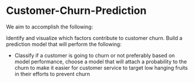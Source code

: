 # Customer-Churn-Prediction

We aim to accomplish the following:

Identify and visualize which factors contribute to customer churn. Build a prediction model that will perform the following:

- Classify if a customer is going to churn or not preferably based on model performance, choose a model that will attach a probability to the churn to make it easier for customer service to target low hanging fruits in their efforts to prevent churn
